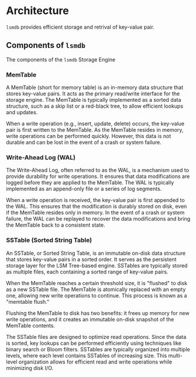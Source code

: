 # Architecture

`lsmdb` provides efficient storage and retrival of key-value pair.

## Components of `lsmdb`

The components of the `lsmdb` Storage Engine

### MemTable

A MemTable (short for memory table) is an in-memory data structure that stores key-value pairs. It acts as the primary read/write interface for the storage engine. The MemTable is typically implemented as a sorted data structure, such as a skip list or a red-black tree, to allow efficient lookups and updates.

When a write operation (e.g., insert, update, delete) occurs, the key-value pair is first written to the MemTable. As the MemTable resides in memory, write operations can be performed quickly. However, this data is not durable and can be lost in the event of a crash or system failure.

### Write-Ahead Log (WAL)

The Write-Ahead Log, often referred to as the WAL, is a mechanism used to provide durability for write operations. It ensures that data modifications are logged before they are applied to the MemTable. The WAL is typically implemented as an append-only file or a series of log segments.

When a write operation is received, the key-value pair is first appended to the WAL. This ensures that the modification is durably stored on disk, even if the MemTable resides only in memory. In the event of a crash or system failure, the WAL can be replayed to recover the data modifications and bring the MemTable back to a consistent state.

### SSTable (Sorted String Table)

An SSTable, or Sorted String Table, is an immutable on-disk data structure that stores key-value pairs in a sorted order. It serves as the persistent storage layer for the LSM Tree-based engine. SSTables are typically stored as multiple files, each containing a sorted range of key-value pairs.

When the MemTable reaches a certain threshold size, it is "flushed" to disk as a new SSTable file. The MemTable is atomically replaced with an empty one, allowing new write operations to continue. This process is known as a "memtable flush." 

Flushing the MemTable to disk has two benefits: it frees up memory for new write operations, and it creates an immutable on-disk snapshot of the MemTable contents.

The SSTable files are designed to optimize read operations. Since the data is sorted, key lookups can be performed efficiently using techniques like binary search or Bloom filters. SSTables are typically organized into multiple levels, where each level contains SSTables of increasing size. This multi-level organization allows for efficient read and write operations while minimizing disk I/O.
